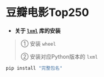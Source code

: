 # 豆瓣电影Top250
* **关于 [`lxml`](https://pypi.org/project/lxml/#files) 库的安装**

> ① 安装 `wheel` 
> 
> ② 安装对应Python版本的 `lxml` 

```python
pip install "完整包名"
```

